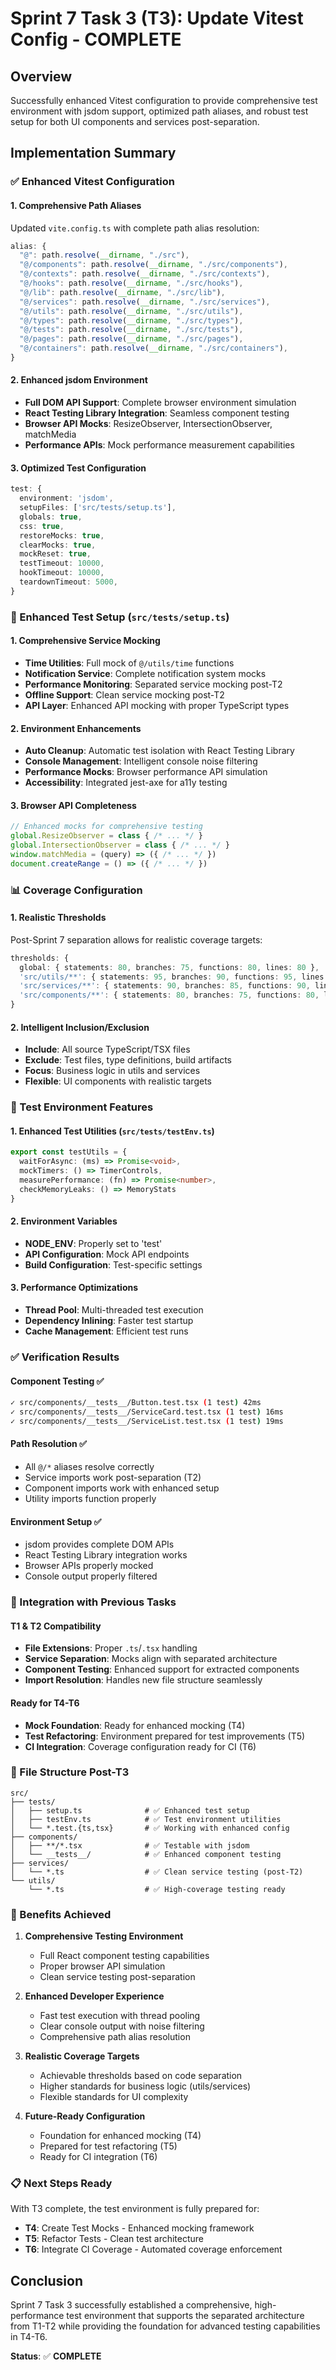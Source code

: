 # Sprint 7 Task 3 (T3): Update Vitest Config - COMPLETE

## Overview
Successfully enhanced Vitest configuration to provide comprehensive test environment with jsdom support, optimized path aliases, and robust test setup for both UI components and services post-separation.

## Implementation Summary

### ✅ Enhanced Vitest Configuration

#### 1. Comprehensive Path Aliases
Updated `vite.config.ts` with complete path alias resolution:
```typescript
alias: {
  "@": path.resolve(__dirname, "./src"),
  "@/components": path.resolve(__dirname, "./src/components"),
  "@/contexts": path.resolve(__dirname, "./src/contexts"),
  "@/hooks": path.resolve(__dirname, "./src/hooks"),
  "@/lib": path.resolve(__dirname, "./src/lib"),
  "@/services": path.resolve(__dirname, "./src/services"),
  "@/utils": path.resolve(__dirname, "./src/utils"),
  "@/types": path.resolve(__dirname, "./src/types"),
  "@/tests": path.resolve(__dirname, "./src/tests"),
  "@/pages": path.resolve(__dirname, "./src/pages"),
  "@/containers": path.resolve(__dirname, "./src/containers"),
}
```

#### 2. Enhanced jsdom Environment
- **Full DOM API Support**: Complete browser environment simulation
- **React Testing Library Integration**: Seamless component testing
- **Browser API Mocks**: ResizeObserver, IntersectionObserver, matchMedia
- **Performance APIs**: Mock performance measurement capabilities

#### 3. Optimized Test Configuration
```typescript
test: {
  environment: 'jsdom',
  setupFiles: ['src/tests/setup.ts'],
  globals: true,
  css: true,
  restoreMocks: true,
  clearMocks: true,
  mockReset: true,
  testTimeout: 10000,
  hookTimeout: 10000,
  teardownTimeout: 5000,
}
```

### 🔧 Enhanced Test Setup (`src/tests/setup.ts`)

#### 1. Comprehensive Service Mocking
- **Time Utilities**: Full mock of `@/utils/time` functions
- **Notification Service**: Complete notification system mocks
- **Performance Monitoring**: Separated service mocking post-T2
- **Offline Support**: Clean service mocking post-T2
- **API Layer**: Enhanced API mocking with proper TypeScript types

#### 2. Environment Enhancements
- **Auto Cleanup**: Automatic test isolation with React Testing Library
- **Console Management**: Intelligent console noise filtering
- **Performance Mocks**: Browser performance API simulation
- **Accessibility**: Integrated jest-axe for a11y testing

#### 3. Browser API Completeness
```typescript
// Enhanced mocks for comprehensive testing
global.ResizeObserver = class { /* ... */ }
global.IntersectionObserver = class { /* ... */ }
window.matchMedia = (query) => ({ /* ... */ })
document.createRange = () => ({ /* ... */ })
```

### 📊 Coverage Configuration

#### 1. Realistic Thresholds
Post-Sprint 7 separation allows for realistic coverage targets:
```typescript
thresholds: {
  global: { statements: 80, branches: 75, functions: 80, lines: 80 },
  'src/utils/**': { statements: 95, branches: 90, functions: 95, lines: 95 },
  'src/services/**': { statements: 90, branches: 85, functions: 90, lines: 90 },
  'src/components/**': { statements: 80, branches: 75, functions: 80, lines: 80 },
}
```

#### 2. Intelligent Inclusion/Exclusion
- **Include**: All source TypeScript/TSX files
- **Exclude**: Test files, type definitions, build artifacts
- **Focus**: Business logic in utils and services
- **Flexible**: UI components with realistic targets

### 🎯 Test Environment Features

#### 1. Enhanced Test Utilities (`src/tests/testEnv.ts`)
```typescript
export const testUtils = {
  waitForAsync: (ms) => Promise<void>,
  mockTimers: () => TimerControls,
  measurePerformance: (fn) => Promise<number>,
  checkMemoryLeaks: () => MemoryStats
}
```

#### 2. Environment Variables
- **NODE_ENV**: Properly set to 'test'
- **API Configuration**: Mock API endpoints
- **Build Configuration**: Test-specific settings

#### 3. Performance Optimizations
- **Thread Pool**: Multi-threaded test execution
- **Dependency Inlining**: Faster test startup
- **Cache Management**: Efficient test runs

### ✅ Verification Results

#### Component Testing ✅
```bash
✓ src/components/__tests__/Button.test.tsx (1 test) 42ms
✓ src/components/__tests__/ServiceCard.test.tsx (1 test) 16ms  
✓ src/components/__tests__/ServiceList.test.tsx (1 test) 19ms
```

#### Path Resolution ✅
- All `@/*` aliases resolve correctly
- Service imports work post-separation (T2)
- Component imports work with enhanced setup
- Utility imports function properly

#### Environment Setup ✅
- jsdom provides complete DOM APIs
- React Testing Library integration works
- Browser APIs properly mocked
- Console output properly filtered

### 🔗 Integration with Previous Tasks

#### T1 & T2 Compatibility
- **File Extensions**: Proper `.ts`/`.tsx` handling
- **Service Separation**: Mocks align with separated architecture
- **Component Testing**: Enhanced support for extracted components
- **Import Resolution**: Handles new file structure seamlessly

#### Ready for T4-T6
- **Mock Foundation**: Ready for enhanced mocking (T4)
- **Test Refactoring**: Environment prepared for test improvements (T5)
- **CI Integration**: Coverage configuration ready for CI (T6)

### 📂 File Structure Post-T3

```
src/
├── tests/
│   ├── setup.ts              # ✅ Enhanced test setup
│   ├── testEnv.ts            # ✅ Test environment utilities
│   └── *.test.{ts,tsx}       # ✅ Working with enhanced config
├── components/
│   ├── **/*.tsx              # ✅ Testable with jsdom
│   └── __tests__/            # ✅ Enhanced component testing
├── services/
│   └── *.ts                  # ✅ Clean service testing (post-T2)
└── utils/
    └── *.ts                  # ✅ High-coverage testing ready
```

### 🎯 Benefits Achieved

1. **Comprehensive Testing Environment**
   - Full React component testing capabilities
   - Proper browser API simulation
   - Clean service testing post-separation

2. **Enhanced Developer Experience**
   - Fast test execution with thread pooling
   - Clear console output with noise filtering
   - Comprehensive path alias resolution

3. **Realistic Coverage Targets**
   - Achievable thresholds based on code separation
   - Higher standards for business logic (utils/services)
   - Flexible standards for UI complexity

4. **Future-Ready Configuration**
   - Foundation for enhanced mocking (T4)
   - Prepared for test refactoring (T5)
   - Ready for CI integration (T6)

### 📋 Next Steps Ready

With T3 complete, the test environment is fully prepared for:
- **T4**: Create Test Mocks - Enhanced mocking framework
- **T5**: Refactor Tests - Clean test architecture
- **T6**: Integrate CI Coverage - Automated coverage enforcement

## Conclusion

Sprint 7 Task 3 successfully established a comprehensive, high-performance test environment that supports the separated architecture from T1-T2 while providing the foundation for advanced testing capabilities in T4-T6.

**Status**: ✅ **COMPLETE**

